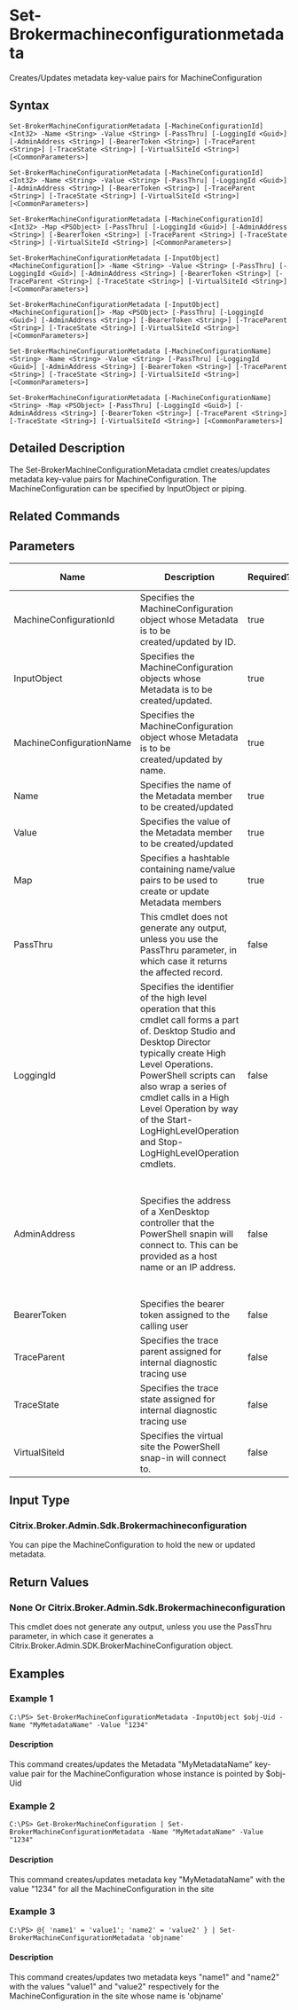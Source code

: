 ﻿
# Set-Brokermachineconfigurationmetadata
Creates/Updates metadata key-value pairs for MachineConfiguration
## Syntax

```
Set-BrokerMachineConfigurationMetadata [-MachineConfigurationId] <Int32> -Name <String> -Value <String> [-PassThru] [-LoggingId <Guid>] [-AdminAddress <String>] [-BearerToken <String>] [-TraceParent <String>] [-TraceState <String>] [-VirtualSiteId <String>] [<CommonParameters>]  
  
Set-BrokerMachineConfigurationMetadata [-MachineConfigurationId] <Int32> -Name <String> -Value <String> [-PassThru] [-LoggingId <Guid>] [-AdminAddress <String>] [-BearerToken <String>] [-TraceParent <String>] [-TraceState <String>] [-VirtualSiteId <String>] [<CommonParameters>]  
  
Set-BrokerMachineConfigurationMetadata [-MachineConfigurationId] <Int32> -Map <PSObject> [-PassThru] [-LoggingId <Guid>] [-AdminAddress <String>] [-BearerToken <String>] [-TraceParent <String>] [-TraceState <String>] [-VirtualSiteId <String>] [<CommonParameters>]  
  
Set-BrokerMachineConfigurationMetadata [-InputObject] <MachineConfiguration[]> -Name <String> -Value <String> [-PassThru] [-LoggingId <Guid>] [-AdminAddress <String>] [-BearerToken <String>] [-TraceParent <String>] [-TraceState <String>] [-VirtualSiteId <String>] [<CommonParameters>]  
  
Set-BrokerMachineConfigurationMetadata [-InputObject] <MachineConfiguration[]> -Map <PSObject> [-PassThru] [-LoggingId <Guid>] [-AdminAddress <String>] [-BearerToken <String>] [-TraceParent <String>] [-TraceState <String>] [-VirtualSiteId <String>] [<CommonParameters>]  
  
Set-BrokerMachineConfigurationMetadata [-MachineConfigurationName] <String> -Name <String> -Value <String> [-PassThru] [-LoggingId <Guid>] [-AdminAddress <String>] [-BearerToken <String>] [-TraceParent <String>] [-TraceState <String>] [-VirtualSiteId <String>] [<CommonParameters>]  
  
Set-BrokerMachineConfigurationMetadata [-MachineConfigurationName] <String> -Map <PSObject> [-PassThru] [-LoggingId <Guid>] [-AdminAddress <String>] [-BearerToken <String>] [-TraceParent <String>] [-TraceState <String>] [-VirtualSiteId <String>] [<CommonParameters>]
```

## Detailed Description
The Set-BrokerMachineConfigurationMetadata cmdlet creates/updates metadata key-value pairs for MachineConfiguration. The MachineConfiguration can be specified by InputObject or piping.


## Related Commands

## Parameters
| Name   | Description | Required? | Pipeline Input | Default Value |
| --- | --- | --- | --- | --- |
| MachineConfigurationId | Specifies the MachineConfiguration object whose Metadata is to be created/updated by ID. | true | true (ByValue) |  |
| InputObject | Specifies the MachineConfiguration objects whose Metadata is to be created/updated. | true | true (ByValue) |  |
| MachineConfigurationName | Specifies the MachineConfiguration object whose Metadata is to be created/updated by name. | true | true (ByValue, ByPropertyName) |  |
| Name | Specifies the name of the Metadata member to be created/updated | true | true (ByPropertyName) |  |
| Value | Specifies the value of the Metadata member to be created/updated | true | true (ByPropertyName) |  |
| Map | Specifies a hashtable containing name/value pairs to be used to create or update Metadata members | true | true (ByValue) |  |
| PassThru | This cmdlet does not generate any output, unless you use the PassThru parameter, in which case it returns the affected record. | false | false | False |
| LoggingId | Specifies the identifier of the high level operation that this cmdlet call forms a part of. Desktop Studio and Desktop Director typically create High Level Operations. PowerShell scripts can also wrap a series of cmdlet calls in a High Level Operation by way of the Start-LogHighLevelOperation and Stop-LogHighLevelOperation cmdlets. | false | false |  |
| AdminAddress | Specifies the address of a XenDesktop controller that the PowerShell snapin will connect to. This can be provided as a host name or an IP address. | false | false | Localhost. Once a value is provided by any cmdlet, this value will become the default. |
| BearerToken | Specifies the bearer token assigned to the calling user | false | false |  |
| TraceParent | Specifies the trace parent assigned for internal diagnostic tracing use | false | false |  |
| TraceState | Specifies the trace state assigned for internal diagnostic tracing use | false | false |  |
| VirtualSiteId | Specifies the virtual site the PowerShell snap-in will connect to. | false | false |  |

## Input Type

### Citrix.Broker.Admin.Sdk.Brokermachineconfiguration
You can pipe the MachineConfiguration to hold the new or updated metadata.
## Return Values

### None Or Citrix.Broker.Admin.Sdk.Brokermachineconfiguration
This cmdlet does not generate any output, unless you use the PassThru parameter, in which case it generates a Citrix.Broker.Admin.SDK.BrokerMachineConfiguration object.
## Examples

### Example 1

```
C:\PS> Set-BrokerMachineConfigurationMetadata -InputObject $obj-Uid -Name "MyMetadataName" -Value "1234"
```

#### Description
This command creates/updates the Metadata "MyMetadataName" key-value pair for the MachineConfiguration whose instance is pointed by \$obj-Uid
### Example 2

```
C:\PS> Get-BrokerMachineConfiguration | Set-BrokerMachineConfigurationMetadata -Name "MyMetadataName" -Value "1234"
```

#### Description
This command creates/updates metadata key "MyMetadataName" with the value "1234" for all the MachineConfiguration in the site
### Example 3

```
C:\PS> @{ 'name1' = 'value1'; 'name2' = 'value2' } | Set-BrokerMachineConfigurationMetadata 'objname'
```

#### Description
This command creates/updates two metadata keys "name1" and "name2" with the values "value1" and "value2" respectively for the MachineConfiguration in the site whose name is 'objname'

